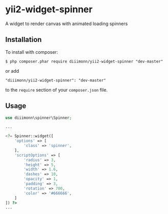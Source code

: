 # yii2-widget-spinner
A widget to render canvas with animated loading spinners

## Installation

To install with composer:

```
$ php composer.phar require diiimonn/yii2-widget-spinner "dev-master"
```

or add

```
"diiimonn/yii2-widget-spinner": "dev-master"
```

to the ```require``` section of your `composer.json` file.

## Usage

```php
use diiimonn\spinner\Spinner;

...

<?= Spinner::widget([
    'options' => [
        'class' => 'spinner',
    ],
    'scriptOptions' => [
        'radius' => 3,
        'height' => 5,
        'width' => 1.6,
        'dashes' => 10,
        'opacity' => 1,
        'padding' => 3,
        'rotation' => 700,
        'color' => '#666666',
    ]
]) ?>
...
```